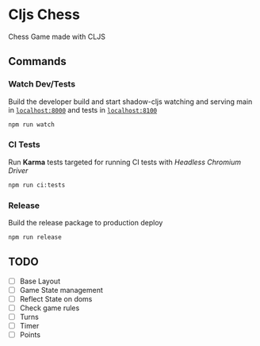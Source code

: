 # Cljs Chess
Chess Game made with CLJS

## Commands

### Watch Dev/Tests
Build the developer build and start shadow-cljs watching and serving main in [`localhost:8000`](http://localhost:8000) and tests in [`localhost:8100`](http://localhost:8100)
```bash
npm run watch
```

### CI Tests
Run **Karma** tests targeted for running CI tests with *Headless Chromium Driver*
```bash
npm run ci:tests
```

### Release
Build the release package to production deploy
```bash
npm run release
```

## TODO
- [ ] Base Layout
- [ ] Game State management
- [ ] Reflect State on doms
- [ ] Check game rules
- [ ] Turns
- [ ] Timer
- [ ] Points
